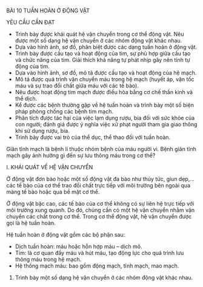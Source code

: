 BÀI 10 TUẦN HOÀN Ở ĐỘNG VẬT

YÊU CẦU CẦN ĐẠT

- Trình bày được khái quát hệ vận chuyển trong cơ thể động vật. Nêu được một số dạng hệ vận chuyển ở các nhóm động vật khác nhau.
- Dựa vào hình ảnh, sơ đồ, phân biệt được các dạng tuần hoàn ở động vật.
- Trình bày được cấu tạo và hoạt động của tim, sự phù hợp giữa cấu tạo và chức năng của tim. Giải thích khả năng tự phát nhịp gây nên tính tự động của tim.
- Dựa vào hình ảnh, sơ đồ, mô tả được cấu tạo và hoạt động của hệ mạch.
- Mô tả được quá trình vận chuyển máu trong hệ mạch (huyết áp, vận tốc máu và sự trao đổi chất giữa máu với các tế bào).
- Nêu được hoạt động tim mạch được điều hòa bằng cơ chế thần kinh và thể dịch.
- Kể được các bệnh thường gặp về hệ tuần hoàn và trình bày một số biện pháp phòng chống các bệnh tim mạch.
- Phân tích được tác hại của việc lạm dụng rượu, bia đối với sức khỏe của con người; đánh giá được ý nghĩa việc xử phạt người tham gia giao thông khi sử dụng rượu, bia.
- Trình bày được vai trò của thể dục, thể thao đối với tuần hoàn.

Giãn tĩnh mạch là bệnh lí thuộc nhóm bệnh của máu người vi. Bệnh giãn tĩnh mạch gây ảnh hưởng gì đến sự lưu thông máu trong cơ thể?

I. KHÁI QUÁT VỀ HỆ VẬN CHUYỂN

Ở động vật đơn bào hoặc một số động vật đa bào như thủy tức, giun dẹp,... các tế bào của cơ thể trao đổi chất trực tiếp với môi trường bên ngoài qua màng tế bào hoặc qua bề mặt cơ thể.

Ở động vật bậc cao, các tế bào của cơ thể không có sự liên hệ trực tiếp với môi trường xung quanh. Do đó, chúng cần có một hệ vận chuyển nhằm vận chuyển các chất trong cơ thể. Trong cơ thể động vật, hệ vận chuyển được gọi là hệ tuần hoàn.

Hệ tuần hoàn ở động vật gồm các bộ phận sau:
- Dịch tuần hoàn: máu hoặc hỗn hợp máu – dịch mô.
- Tim: là cơ quan đẩy máu và hút máu, tạo động lực cho quá trình lưu thông máu trong hệ mạch.
- Hệ thống mạch máu: bao gồm động mạch, tĩnh mạch, mao mạch.

1. Trình bày một số dạng hệ vận chuyển ở các nhóm động vật khác nhau.